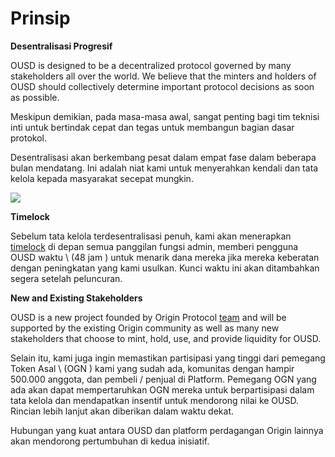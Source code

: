# Prinsip

**Desentralisasi Progresif**

OUSD is designed to be a decentralized protocol governed by many stakeholders all over the world. We believe that the minters and holders of OUSD should collectively determine important protocol decisions as soon as possible.

Meskipun demikian, pada masa-masa awal, sangat penting bagi tim teknisi inti untuk bertindak cepat dan tegas untuk membangun bagian dasar protokol.

Desentralisasi akan berkembang pesat dalam empat fase dalam beberapa bulan mendatang. Ini adalah niat kami untuk menyerahkan kendali dan tata kelola kepada masyarakat secepat mungkin.

![](../.gitbook/assets/ousd_docs_graphics_2%20%283%29.png)

**Timelock**

Sebelum tata kelola terdesentralisasi penuh, kami akan menerapkan [timelock](../smart-contracts/api/timelock.md) di depan semua panggilan fungsi admin, memberi pengguna OUSD waktu \ (48 jam \) untuk menarik dana mereka jika mereka keberatan dengan peningkatan yang kami usulkan. Kunci waktu ini akan ditambahkan segera setelah peluncuran.

**New and Existing Stakeholders**

OUSD is a new project founded by Origin Protocol [team](www.originprotocol.com/team) and will be supported by the existing Origin community as well as many new stakeholders that choose to mint, hold, use, and provide liquidity for OUSD.

Selain itu, kami juga ingin memastikan partisipasi yang tinggi dari pemegang Token Asal \ (OGN \) kami yang sudah ada, komunitas dengan hampir 500.000 anggota, dan pembeli / penjual di Platform. Pemegang OGN yang ada akan dapat mempertaruhkan OGN mereka untuk berpartisipasi dalam tata kelola dan mendapatkan insentif untuk mendorong nilai ke OUSD. Rincian lebih lanjut akan diberikan dalam waktu dekat.

Hubungan yang kuat antara OUSD dan platform perdagangan Origin lainnya akan mendorong pertumbuhan di kedua inisiatif.



